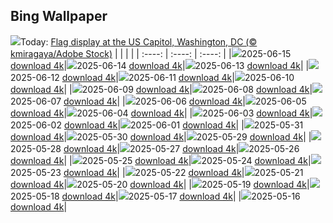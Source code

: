 ## Bing Wallpaper
![](./wallpaper/2025-06-15.jpg)Today: [Flag display at the US Capitol, Washington, DC (© kmiragaya/Adobe Stock)](./wallpaper/2025-06-15.jpg)
|      |      |      |
| :----: | :----: | :----: |
|![](./wallpaper/2025-06-15_sm.jpg)2025-06-15 [download 4k](./wallpaper/2025-06-15.jpg)|![](./wallpaper/2025-06-14_sm.jpg)2025-06-14 [download 4k](./wallpaper/2025-06-14.jpg)|![](./wallpaper/2025-06-13_sm.jpg)2025-06-13 [download 4k](./wallpaper/2025-06-13.jpg)|
|![](./wallpaper/2025-06-12_sm.jpg)2025-06-12 [download 4k](./wallpaper/2025-06-12.jpg)|![](./wallpaper/2025-06-11_sm.jpg)2025-06-11 [download 4k](./wallpaper/2025-06-11.jpg)|![](./wallpaper/2025-06-10_sm.jpg)2025-06-10 [download 4k](./wallpaper/2025-06-10.jpg)|
|![](./wallpaper/2025-06-09_sm.jpg)2025-06-09 [download 4k](./wallpaper/2025-06-09.jpg)|![](./wallpaper/2025-06-08_sm.jpg)2025-06-08 [download 4k](./wallpaper/2025-06-08.jpg)|![](./wallpaper/2025-06-07_sm.jpg)2025-06-07 [download 4k](./wallpaper/2025-06-07.jpg)|
|![](./wallpaper/2025-06-06_sm.jpg)2025-06-06 [download 4k](./wallpaper/2025-06-06.jpg)|![](./wallpaper/2025-06-05_sm.jpg)2025-06-05 [download 4k](./wallpaper/2025-06-05.jpg)|![](./wallpaper/2025-06-04_sm.jpg)2025-06-04 [download 4k](./wallpaper/2025-06-04.jpg)|
|![](./wallpaper/2025-06-03_sm.jpg)2025-06-03 [download 4k](./wallpaper/2025-06-03.jpg)|![](./wallpaper/2025-06-02_sm.jpg)2025-06-02 [download 4k](./wallpaper/2025-06-02.jpg)|![](./wallpaper/2025-06-01_sm.jpg)2025-06-01 [download 4k](./wallpaper/2025-06-01.jpg)|
|![](./wallpaper/2025-05-31_sm.jpg)2025-05-31 [download 4k](./wallpaper/2025-05-31.jpg)|![](./wallpaper/2025-05-30_sm.jpg)2025-05-30 [download 4k](./wallpaper/2025-05-30.jpg)|![](./wallpaper/2025-05-29_sm.jpg)2025-05-29 [download 4k](./wallpaper/2025-05-29.jpg)|
|![](./wallpaper/2025-05-28_sm.jpg)2025-05-28 [download 4k](./wallpaper/2025-05-28.jpg)|![](./wallpaper/2025-05-27_sm.jpg)2025-05-27 [download 4k](./wallpaper/2025-05-27.jpg)|![](./wallpaper/2025-05-26_sm.jpg)2025-05-26 [download 4k](./wallpaper/2025-05-26.jpg)|
|![](./wallpaper/2025-05-25_sm.jpg)2025-05-25 [download 4k](./wallpaper/2025-05-25.jpg)|![](./wallpaper/2025-05-24_sm.jpg)2025-05-24 [download 4k](./wallpaper/2025-05-24.jpg)|![](./wallpaper/2025-05-23_sm.jpg)2025-05-23 [download 4k](./wallpaper/2025-05-23.jpg)|
|![](./wallpaper/2025-05-22_sm.jpg)2025-05-22 [download 4k](./wallpaper/2025-05-22.jpg)|![](./wallpaper/2025-05-21_sm.jpg)2025-05-21 [download 4k](./wallpaper/2025-05-21.jpg)|![](./wallpaper/2025-05-20_sm.jpg)2025-05-20 [download 4k](./wallpaper/2025-05-20.jpg)|
|![](./wallpaper/2025-05-19_sm.jpg)2025-05-19 [download 4k](./wallpaper/2025-05-19.jpg)|![](./wallpaper/2025-05-18_sm.jpg)2025-05-18 [download 4k](./wallpaper/2025-05-18.jpg)|![](./wallpaper/2025-05-17_sm.jpg)2025-05-17 [download 4k](./wallpaper/2025-05-17.jpg)|
|![](./wallpaper/2025-05-16_sm.jpg)2025-05-16 [download 4k](./wallpaper/2025-05-16.jpg)|